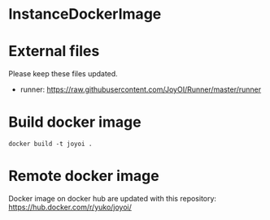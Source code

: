 # InstanceDockerImage

# External files

Please keep these files updated.

- runner: https://raw.githubusercontent.com/JoyOI/Runner/master/runner

# Build docker image

``` text
docker build -t joyoi .
```

# Remote docker image

Docker image on docker hub are updated with this repository:<br/>
https://hub.docker.com/r/yuko/joyoi/
